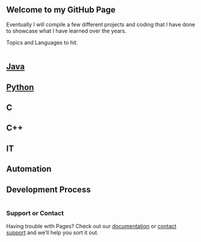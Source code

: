 ## Welcome to my GitHub Page

Eventually I will compile a few different projects and coding that I have done to showcase what I have learned over the years. 

Topics and Languages to hit.
```markdown

```
## [Java](https://stuffer67.github.io/codymstouffer67.github.io/Java.html)
## [Python](https://stuffer67.github.io/codymstouffer67.github.io/Python.html)
## C
## C++

## IT
## Automation

## Development Process


```markdown

```

### Support or Contact

Having trouble with Pages? Check out our [documentation](https://help.github.com/categories/github-pages-basics/) or [contact support](https://github.com/contact) and we’ll help you sort it out.
